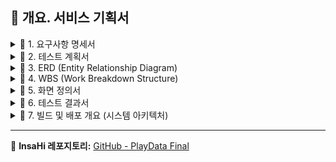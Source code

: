 ## 📝 개요. 서비스 기획서

<details>
<summary>🚀 1. 요구사항 명세서</summary>

- GoogleSheets 링크 또는 내용

</details>

<details>
<summary>🚀 2. 테스트 계획서</summary>

- GoogleSheets 링크 또는 내용

</details>

<details>
<summary>🚀 3. ERD (Entity Relationship Diagram)</summary>

<img width="1100" alt="ERD" src="https://github.com/user-attachments/assets/2d63d405-3822-4f46-8702-c723f939e422" />

</details>

<details>
<summary>🚀 4. WBS (Work Breakdown Structure)</summary>

<img width="1100" alt="WBS" src="https://github.com/user-attachments/assets/5914a2a1-cbf6-4338-8138-42e6d45c8cf7" />

</details>

<details>
<summary>🚀 5. 화면 정의서</summary>

- **관리자 설정 페이지**  
  ![004](https://github.com/user-attachments/assets/13e9d16e-b32b-4ac1-b220-a2a5eaf251ee)

- **급여 페이지**  
  ![003](https://github.com/user-attachments/assets/5cb9a755-4573-42a0-b959-0d214ec60f8d)

- **근태 페이지**  
  ![002](https://github.com/user-attachments/assets/156d6456-9e93-44f3-a56e-ec0f5b52538b)

- **휴가 페이지**  
  1) 휴가 신청  
     ![006](https://github.com/user-attachments/assets/265f8754-eb45-4320-b379-c13a621917ba)  
  2) 휴가 신청 내역 관리  
     ![007](https://github.com/user-attachments/assets/115b5178-7c98-4f90-9e6c-884d2ffe8add)  
  3) 휴가 신청 상세 보기  
     ![008](https://github.com/user-attachments/assets/dc015dc2-d5aa-43e8-beba-068b660de0fb)

- **결재 페이지**  
  1) 결재 문서 상신  
     ![009](https://github.com/user-attachments/assets/a6440241-6dab-413d-a19e-0443fc21426d)  
  2) 기안서  
     ![010](https://github.com/user-attachments/assets/db206275-0342-4d5e-ad45-2e674ac94c72)  
  3) 결재 문서 목록  
     ![011](https://github.com/user-attachments/assets/d11a6920-be13-4d5d-a8db-c8ae8ce2b706)

- **주소록 페이지**
  1) 주소록 리스트
  ![image](https://github.com/user-attachments/assets/95c33696-5691-4c52-84af-b7f253a1f8ef)
  2) 사용자 추가
  ![image](https://github.com/user-attachments/assets/f58c7c6d-c058-4231-a3f3-f855c0397acc)
  3) 사용자 정보 수정
  ![image](https://github.com/user-attachments/assets/d6a8f6a6-c9f6-4e76-b67c-d0ec4e1ccb3d)

  3) 부서 추가 - 프론트 추가 중
  4) 부서 삭제 - API 연결 중
  5) 사용자 이동 - API 연결 중
  6) 사용자 삭제 - API 연결 중

- **채팅 페이지**
- ![chat (1)](https://github.com/user-attachments/assets/9fb47448-57a0-467e-b116-b7f30b68012a)
![chat (2)](https://github.com/user-attachments/assets/1a08a98b-cda8-4c98-901f-ad3703575684)
![chat (3)](https://github.com/user-attachments/assets/9c1c18a6-3582-4fab-8ae4-04b48b4e7c51)

- **설정 페이지**  
  ![001](https://github.com/user-attachments/assets/2a3d02b9-29ea-4940-9d6c-4194589e2f93)

</details>

<details>
<summary>🚀 6. 테스트 결과서</summary>

- GoogleSheets 링크 또는 내용

</details>

<details>
<summary>🚀 7. 빌드 및 배포 개요 (시스템 아키텍처)</summary>

<img width="1100" alt="system" src="https://github.com/user-attachments/assets/2a8a488d-c5a4-4346-9ac7-79a64b9e8d92" />

### 📌 사용 기술 및 도구
- **운영체제:** AWS(EC2 Ubuntu22.04)  
- **언어:** Java (Spring Boot)  
- **빌드 도구:** Gradle  
- **컨테이너화:** Docker  
- **CI/CD 도구:** Jenkins, ArgoCD  
- **배포 인프라:** Kubernetes  
- **데이터베이스:** AWS RDS(MySQL), AWS EC2(MONGODB)

### 🔄 CI/CD 개요
1. **Jenkins**: 소스 코드 관리 및 CI/CD 트리거  
2. **Jenkins**: 자동화된 빌드 및 Docker 이미지 생성, Docker Hub에 푸시  
3. **Docker Hub**: 빌드된 이미지를 저장하고 Kubernetes에서 사용  
4. **ArgoCD**: Kubernetes 클러스터에 자동 배포

</details>

---

📌 **InsaHi 레포지토리:** [GitHub - PlayData Final](https://github.com/05Daul/insahi)
